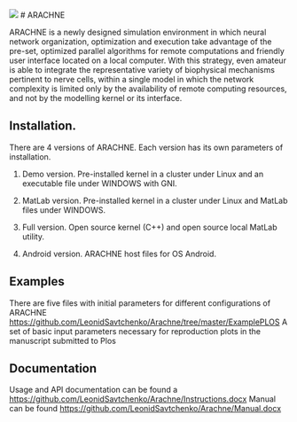 <img src="http://www.coloring.ws/greek/arachne3.gif">
# ARACHNE

ARACHNE is a newly designed simulation environment in which neural network organization, optimization and execution take advantage of the pre-set, optimized parallel algorithms for remote computations and friendly user interface located on a local computer. With this strategy, even amateur is able to integrate the representative variety of biophysical mechanisms pertinent to nerve cells, within a single model in which the network complexity is limited only by the availability of remote computing resources, and not by the modelling kernel or its interface.




## Installation. 

There are 4 versions of ARACHNE. Each version has its own parameters of installation.

1. Demo version. Pre-installed kernel in a cluster under Linux and an executable file under  WINDOWS with GNI.

2. MatLab version. Pre-installed kernel in a cluster under Linux and MatLab files under  WINDOWS. 

3. Full version. Open source kernel (C++) and open source local MatLab utility. 

4. Android version. ARACHNE host files for OS Android.


## Examples

There are five files with initial parameters for different configurations of ARACHNE
https://github.com/LeonidSavtchenko/Arachne/tree/master/ExamplePLOS
A set of basic input parameters necessary for reproduction plots in the manuscript submitted to Plos

## Documentation

Usage and API documentation can be found a https://github.com/LeonidSavtchenko/Arachne/Instructions.docx
Manual can be found https://github.com/LeonidSavtchenko/Arachne/Manual.docx



